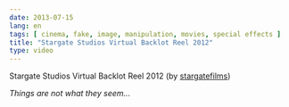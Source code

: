 ```yaml
---
date: 2013-07-15
lang: en
tags: [ cinema, fake, image, manipulation, movies, special effects ]
title: "Stargate Studios Virtual Backlot Reel 2012"
type: video
---
```


Stargate Studios Virtual Backlot Reel 2012 (by [stargatefilms](http://www.youtube.com/watch?v=WhN1STep_zk&feature=player_embedded))

*Things are not what they seem...*

